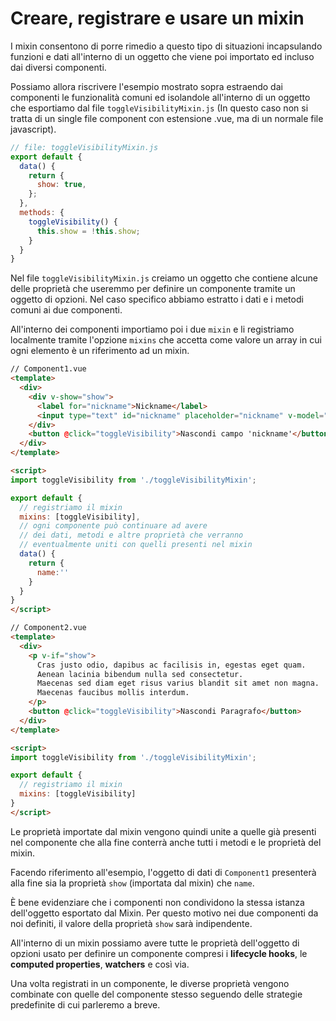 # Creare, registrare e usare un mixin

I mixin consentono di porre rimedio a questo tipo di situazioni incapsulando funzioni e dati all'interno di un oggetto che viene poi importato ed incluso dai diversi componenti.

Possiamo allora riscrivere l'esempio mostrato sopra estraendo dai componenti le funzionalità comuni ed isolandole all'interno di un oggetto che esportiamo dal file `toggleVisibilityMixin.js` (In questo caso non si tratta di un single file component con estensione .vue, ma di un normale file javascript).

```javascript
// file: toggleVisibilityMixin.js
export default {
  data() {
    return {
      show: true,
    };
  },
  methods: {
    toggleVisibility() {
      this.show = !this.show;
    }
  }
}
```

Nel file `toggleVisibilityMixin.js` creiamo un oggetto che contiene alcune delle proprietà che useremmo per definire un componente tramite un oggetto di opzioni. Nel caso specifico abbiamo estratto i dati e i metodi comuni ai due componenti.

All'interno dei componenti importiamo poi i due `mixin` e li registriamo localmente tramite l'opzione `mixins` che accetta come valore un array in cui ogni elemento è un riferimento ad un mixin.

```html
// Component1.vue
<template>
  <div>
    <div v-show="show">
      <label for="nickname">Nickname</label>
      <input type="text" id="nickname" placeholder="nickname" v-model="name">
    </div>
    <button @click="toggleVisibility">Nascondi campo 'nickname'</button>
  </div>
</template>

<script>
import toggleVisibility from './toggleVisibilityMixin';

export default {
  // registriamo il mixin
  mixins: [toggleVisibility],
  // ogni componente può continuare ad avere
  // dei dati, metodi e altre proprietà che verranno
  // eventualmente uniti con quelli presenti nel mixin
  data() {
    return {
      name:''
    }
  }
}
</script>
```

```html
// Component2.vue
<template>
  <div>
    <p v-if="show">
      Cras justo odio, dapibus ac facilisis in, egestas eget quam. 
      Aenean lacinia bibendum nulla sed consectetur. 
      Maecenas sed diam eget risus varius blandit sit amet non magna. 
      Maecenas faucibus mollis interdum.
    </p>
    <button @click="toggleVisibility">Nascondi Paragrafo</button>
  </div>
</template>

<script>
import toggleVisibility from './toggleVisibilityMixin';

export default {
  // registriamo il mixin
  mixins: [toggleVisibility]
}
</script>
```

Le proprietà importate dal mixin vengono quindi unite a quelle già presenti nel componente che alla fine conterrà anche tutti i metodi e le proprietà del mixin.

Facendo riferimento all'esempio, l'oggetto di dati di `Component1` presenterà alla fine sia la proprietà `show` (importata dal mixin) che `name`.

È bene evidenziare che i componenti non condividono la stessa istanza dell'oggetto esportato dal Mixin. Per questo motivo nei due componenti da noi definiti, il valore della proprietà `show` sarà indipendente.

All'interno di un mixin possiamo avere tutte le proprietà dell'oggetto di opzioni usato per definire un componente compresi i **lifecycle hooks**, le **computed properties**, **watchers** e così via.

Una volta registrati in un componente, le diverse proprietà vengono combinate con quelle del componente stesso seguendo delle strategie predefinite di cui parleremo a breve.